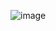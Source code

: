 ![image](https://user-images.githubusercontent.com/84712895/169694745-48034728-e1f8-4435-85c2-8e6ea96c379d.png)
